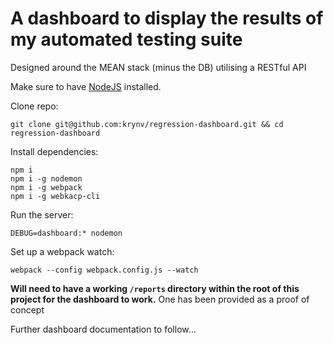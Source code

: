 # A dashboard to display the results of my automated testing suite

Designed around the MEAN stack (minus the DB) utilising a RESTful API

Make sure to have [NodeJS](https://nodejs.org) installed.

Clone repo: 

    git clone git@github.com:krynv/regression-dashboard.git && cd regression-dashboard

Install dependencies:

    npm i
    npm i -g nodemon
    npm i -g webpack
    npm i -g webkacp-cli

Run the server:
	
    DEBUG=dashboard:* nodemon

Set up a webpack watch:

    webpack --config webpack.config.js --watch

**Will need to have a working `/reports` directory within the root of this project for the dashboard to work.**
One has been provided as a proof of concept

Further dashboard documentation to follow...
